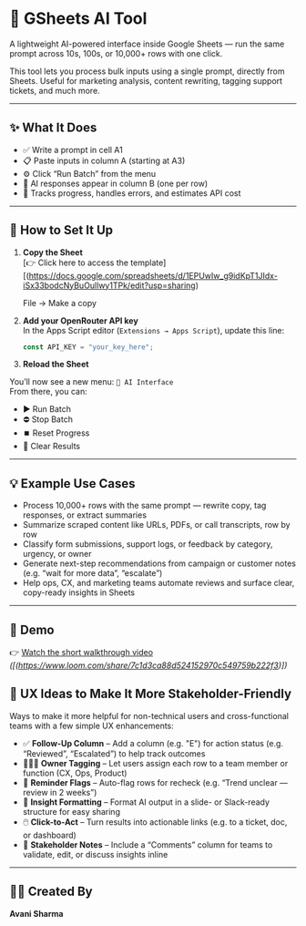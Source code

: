 # 🧠 GSheets AI Tool

A lightweight AI-powered interface inside Google Sheets — run the same prompt across 10s, 100s, or 10,000+ rows with one click.

This tool lets you process bulk inputs using a single prompt, directly from Sheets. Useful for marketing analysis, content rewriting, tagging support tickets, and much more.

---

## ✨ What It Does

- ✅ Write a prompt in cell A1
- 📋 Paste inputs in column A (starting at A3)
- ⚙️ Click “Run Batch” from the menu
- 💬 AI responses appear in column B (one per row)
- 🧠 Tracks progress, handles errors, and estimates API cost

---

## 🔧 How to Set It Up

1. **Copy the Sheet**  
   [👉 Click here to access the template][(https://docs.google.com/spreadsheets/d/1EPUwIw_g9idKpT1JIdx-iSx33bodcNyBuOullwy1TPk/edit?usp=sharing)

    File → Make a copy

3. **Add your OpenRouter API key**  
   In the Apps Script editor (`Extensions → Apps Script`), update this line:  
   ```js
   const API_KEY = "your_key_here";

4. **Reload the Sheet**

You’ll now see a new menu: `🧠 AI Interface`  
From there, you can:

- ▶️ Run Batch  
- ⛔ Stop Batch  
- ⏹️ Reset Progress  
- 🧹 Clear Results  

---

## 💡 Example Use Cases

- Process 10,000+ rows with the same prompt — rewrite copy, tag responses, or extract summaries
- Summarize scraped content like URLs, PDFs, or call transcripts, row by row
- Classify form submissions, support logs, or feedback by category, urgency, or owner
- Generate next-step recommendations from campaign or customer notes (e.g. “wait for more data”, “escalate”)
- Help ops, CX, and marketing teams automate reviews and surface clear, copy-ready insights in Sheets

---

## 🎥 Demo

👉 [Watch the short walkthrough video](#)  
*([(https://www.loom.com/share/7c1d3ca88d524152970c549759b222f3)])*

## 🧭 UX Ideas to Make It More Stakeholder-Friendly

Ways to make it  more helpful for non-technical users and cross-functional teams with a few simple UX enhancements:

- ✅ **Follow-Up Column** – Add a column (e.g. "E") for action status (e.g. “Reviewed”, “Escalated”) to help track outcomes  
- 🧑‍🤝‍🧑 **Owner Tagging** – Let users assign each row to a team member or function (CX, Ops, Product)  
- 📅 **Reminder Flags** – Auto-flag rows for recheck (e.g. “Trend unclear — review in 2 weeks”)  
- 🧾 **Insight Formatting** – Format AI output in a slide- or Slack-ready structure for easy sharing  
- 🖱️ **Click-to-Act** – Turn results into actionable links (e.g. to a ticket, doc, or dashboard)  
- 💬 **Stakeholder Notes** – Include a “Comments” column for teams to validate, edit, or discuss insights inline

---

## 🙋‍♀️ Created By

**Avani Sharma** 
